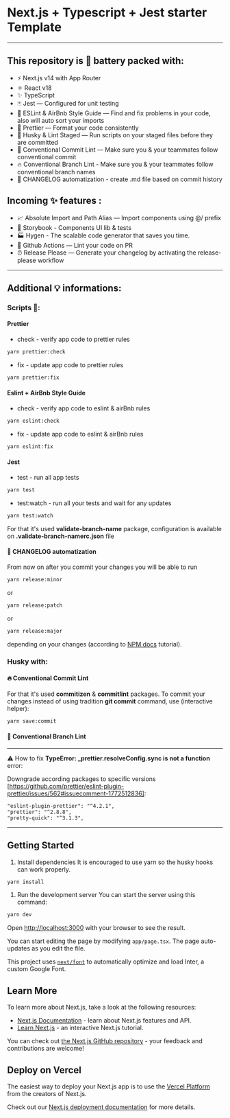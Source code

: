 # Next.js + Typescript + Jest starter Template

---

## This repository is 🔋 battery packed with:

- ⚡️ Next.js v14 with App Router
- ⚛️ React v18
- ✨ TypeScript
- 🃏 Jest — Configured for unit testing
- 📏 ESLint & AirBnb Style Guide — Find and fix problems in your code, also will auto sort your imports
- 💖 Prettier — Format your code consistently
- 🐶 Husky & Lint Staged — Run scripts on your staged files before they are committed
- 🤖 Conventional Commit Lint — Make sure you & your teammates follow conventional commit
- 🔥 Conventional Branch Lint - Make sure you & your teammates follow conventional branch names
- 🐙 CHANGELOG automatization - create .md file based on commit history

## Incoming ✨ features :

- 📈 Absolute Import and Path Alias — Import components using @/ prefix
- 📖 Storybook - Components UI lib & tests
- 🏭 Hygen - The scalable code generator that saves you time.
- 👷 Github Actions — Lint your code on PR
- ⏰ Release Please — Generate your changelog by activating the release-please workflow

---

## Additional 💡 informations:

### Scripts 📝:

#### Prettier

- check - verify app code to prettier rules

```bash
yarn prettier:check
```

- fix - update app code to prettier rules

```bash
yarn prettier:fix
```

#### Eslint + AirBnb Style Guide

- check - verify app code to eslint & airBnb rules

```bash
yarn eslint:check
```

- fix - update app code to eslint & airBnb rules

```bash
yarn eslint:fix
```

#### Jest

- test - run all app tests

```bash
yarn test
```

- test:watch - run all your tests and wait for any updates

```bash
yarn test:watch
```

For that it's used **validate-branch-name** package, configuration is available on **.validate-branch-namerc.json** file

#### 🐙 CHANGELOG automatization

From now on after you commit your changes you will be able to run

```bash
yarn release:minor
```

or

```bash
yarn release:patch
```

or

```bash
yarn release:major
```

depending on your changes (according to [NPM docs](https://docs.npmjs.com/about-semantic-versioning) tutorial).

### Husky with:

#### 🔥 Conventional Commit Lint

For that it's used **commitizen** & **commitlint** packages. To commit your changes instead of using tradition **git commit** command, use (interactive helper):

```bash
yarn save:commit
```

#### 🤖 Conventional Branch Lint

---

⚠️ How to fix **TypeError: \_prettier.resolveConfig.sync is not a function** error:

Downgrade according packages to specific versions [https://github.com/prettier/eslint-plugin-prettier/issues/562#issuecomment-1772512836]:

```
"eslint-plugin-prettier": "^4.2.1",
"prettier": "^2.8.8",
"pretty-quick": "^3.1.3",
```

---

## Getting Started

1. Install dependencies
   It is encouraged to use yarn so the husky hooks can work properly.

```bash
yarn install
```

1. Run the development server
   You can start the server using this command:

```bash
yarn dev
```

Open [http://localhost:3000](http://localhost:3000) with your browser to see the result.

You can start editing the page by modifying `app/page.tsx`. The page auto-updates as you edit the file.

This project uses [`next/font`](https://nextjs.org/docs/basic-features/font-optimization) to automatically optimize and load Inter, a custom Google Font.

## Learn More

To learn more about Next.js, take a look at the following resources:

- [Next.js Documentation](https://nextjs.org/docs) - learn about Next.js features and API.
- [Learn Next.js](https://nextjs.org/learn) - an interactive Next.js tutorial.

You can check out [the Next.js GitHub repository](https://github.com/vercel/next.js/) - your feedback and contributions are welcome!

## Deploy on Vercel

The easiest way to deploy your Next.js app is to use the [Vercel Platform](https://vercel.com/new?utm_medium=default-template&filter=next.js&utm_source=create-next-app&utm_campaign=create-next-app-readme) from the creators of Next.js.

Check out our [Next.js deployment documentation](https://nextjs.org/docs/deployment) for more details.
